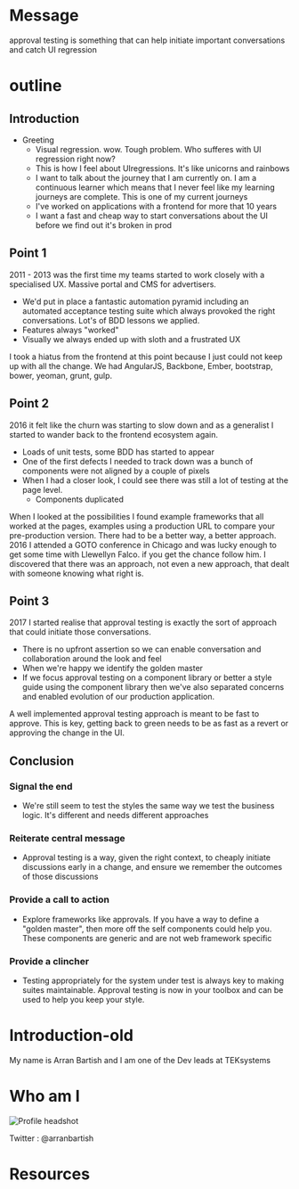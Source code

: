 # Message

approval testing is something that can help initiate important conversations and catch UI regression

# outline

## Introduction

- Greeting
  - Visual regression. wow. Tough problem. Who sufferes with UI regression right now?
  - This is how I feel about UIregressions. It's like unicorns and rainbows
  - I want to talk about the journey that I am currently on. I am a continuous learner which means that I never feel like my learning journeys are complete. This is one of my current journeys
  - I've worked on applications with a frontend for more that 10 years
  - I want a fast and cheap way to start conversations about the UI before we find out it's broken in prod


## Point 1

2011 - 2013 was the first time my teams started to work closely with a specialised UX. Massive portal and CMS for advertisers.

- We'd put in place a fantastic automation pyramid including an automated acceptance testing suite which always provoked the right conversations. Lot's of BDD lessons we applied.
- Features always "worked"
- Visually we always ended up with sloth and a frustrated UX


I took a hiatus from the frontend at this point because I just could not keep up with all the change. We had AngularJS, Backbone, Ember, bootstrap, bower, yeoman, grunt, gulp.

## Point 2

2016 it felt like the churn was starting to slow down and as a generalist I started to wander back to the frontend ecosystem again.

- Loads of unit tests, some BDD has started to appear
- One of the first defects I needed to track down was a bunch of components were not aligned by a couple of pixels
- When I had a closer look, I could see there was still a lot of testing at the page level.
  - Components duplicated

When I looked at the possibilities I found example frameworks that all worked at the pages, examples using a production URL to compare your pre-production version. There had to be a better way, a better approach. 2016 I attended a GOTO conference in Chicago and was lucky enough to get some time with Llewellyn Falco. if you get the chance follow him. I discovered that there was an approach, not even a new approach, that dealt with someone knowing what right is.

## Point 3

2017 I started realise that approval testing is exactly the sort of approach that could initiate those conversations.

- There is no upfront assertion so we can enable conversation and collaboration around the look and feel
- When we're happy we identify the golden master
- If we focus approval testing on a component library or better a style guide using the component library then we've also separated concerns and enabled evolution of our production application.

A well implemented approval testing approach is meant to be fast to approve. This is key, getting back to green needs to be as fast as a revert or approving the change in the UI.


## Conclusion


### Signal the end

- We're still seem to test the styles the same way we test the business logic. It's different and needs different approaches

### Reiterate central message

- Approval testing is a way, given the right context, to cheaply initiate discussions early in a change, and ensure we remember the outcomes of those discussions

### Provide a call to action

- Explore frameworks like approvals. If you have a way to define a "golden master", then more off the self components could help you. These components are generic and are not web framework specific

### Provide a clincher

- Testing appropriately for the system under test is always key to making suites maintainable. Approval testing is now in your toolbox and can be used to help you keep your style.


# Introduction-old

My name is Arran Bartish and I am one of the Dev leads at TEKsystems

# Who am I

![Profile headshot][profile-picture]

Twitter : @arranbartish

# Resources

[magical-unicorn]: ./images/unicorn-running-on-rainbows.png
[goonies-sloth]: ./images/sloth.jpg
[sick-unicorn]: ./images/unicorn-sick.jpeg
[profile-picture]: https://www.gravatar.com/avatar/6809b059aefba706f879bc4606f3dcdc?size=200
[magical-pegacorn]: ./images/Unicorn-Image-1.jpg
[sick-pegacorn]: ./images/Unicorn-Image-2.jpg